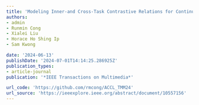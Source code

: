 ```yaml
---
title: 'Modeling Inner-and Cross-Task Contrastive Relations for Continual Image Classification'
authors:
- admin
- Runmin Cong
- Xialei Liu
- Horace Ho Shing Ip
- Sam Kwong

date: '2024-06-13'
publishDate: '2024-07-01T14:14:25.286925Z'
publication_types:
- article-journal
publication: '*IEEE Transactions on Multimedia*'

url_code: 'https://github.com/rmcong/ACCL_TMM24'
url_source: 'https://ieeexplore.ieee.org/abstract/document/10557156'
---
```

